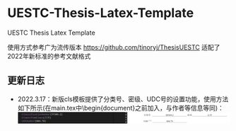 # UESTC-Thesis-Latex-Template
UESTC Thesis Latex Template

使用方式参考广为流传版本 https://github.com/tinoryj/ThesisUESTC
适配了2022年新标准的参考文献格式

## 更新日志
* 2022.3.17：新版cls模板提供了分类号、密级、UDC号的设置功能，使用方法如下所示(在main.tex中\begin{document}之前加入，与作者等信息等同)：
  ![UDC](pic/UDCID.png)